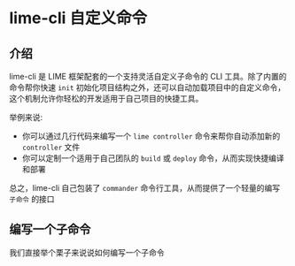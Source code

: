 # lime-cli 自定义命令

## 介绍

lime-cli 是 LIME 框架配套的一个支持灵活自定义子命令的 CLI 工具。除了内置的命令帮你快速 `init` 初始化项目结构之外，还可以自动加载项目中的自定义命令，这个机制允许你轻松的开发适用于自己项目的快捷工具。

举例来说: 

* 你可以通过几行代码来编写一个 `lime controller` 命令来帮你自动添加新的 `controller` 文件
* 你可以定制一个适用于自己团队的 `build` 或 `deploy` 命令，从而实现快捷编译和部署

总之，lime-cli 自己包装了 `commander` 命令行工具，从而提供了一个轻量的编写 `子命令` 的接口


## 编写一个子命令

我们直接举个栗子来说说如何编写一个子命令